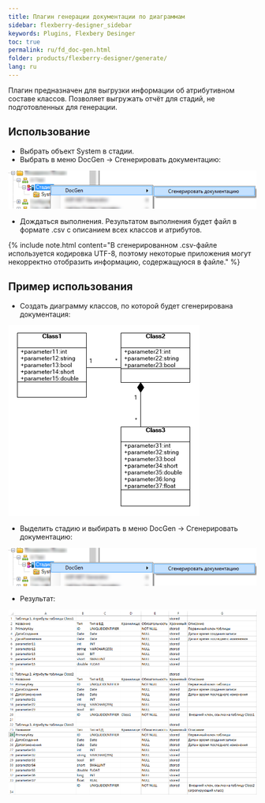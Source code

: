 ```yaml
---
title: Плагин генерации документации по диаграммам
sidebar: flexberry-designer_sidebar
keywords: Plugins, Flexbery Desinger
toc: true
permalink: ru/fd_doc-gen.html
folder: products/flexberry-designer/generate/
lang: ru
---
```


Плагин предназначен для выгрузки информации об атрибутивном составе классов. Позволяет выгружать отчёт для стадий, не подготовленных для генерации.

## Использование

* Выбрать объект System в стадии.
* Выбрать в меню DocGen -> Сгенерировать документацию:

![](/images/pages/products/flexberry-designer/generate/doc-gen-using.png)

* Дождаться выполнения. Результатом выполнения будет файл в формате .csv с описанием всех классов и атрибутов.

{% include note.html content="В сгенерированном .csv-файле используется кодировка UTF-8, поэтому некоторые приложения могут некорректно отобразить информацию, содержащуюся в файле." %}

## Пример использования

* Создать диаграмму классов, по которой будет сгенерирована документация:

![](/images/pages/products/flexberry-designer/generate/doc-gen-ex-1.png)

* Выделить стадию и выбирать в меню DocGen -> Сгенерировать документацию:

![](/images/pages/products/flexberry-designer/generate/doc-gen-using.png)

* Результат:

![](/images/pages/products/flexberry-designer/generate/doc-gen-ex-3.png)




